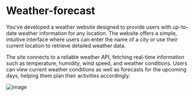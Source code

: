 # Weather-forecast
You've developed a weather website designed to provide users with up-to-date weather information for any location. The website offers a simple, intuitive interface where users can enter the name of a city or use their current location to retrieve detailed weather data.

The site connects to a reliable weather API, fetching real-time information such as temperature, humidity, wind speed, and weather conditions. Users can view current weather conditions as well as forecasts for the upcoming days, helping them plan their activities accordingly.

![image](https://github.com/user-attachments/assets/af3ac66e-4fed-496c-8f4c-a7a6b109f33b)
